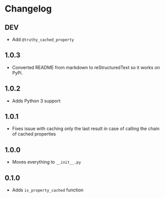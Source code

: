 # Changelog

## DEV
* Add `@truthy_cached_property`

## 1.0.3
* Converted README from markdown to reStructuredText so it works on PyPi.

## 1.0.2
* Adds Python 3 support

## 1.0.1
* Fixes issue with caching only the last result in case of calling the chain of cached
properties

## 1.0.0
* Moves everything to `__init__.py`

## 0.1.0
* Adds `is_property_cached` function
